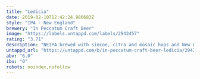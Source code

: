 ```yaml
---
title: "Ledicia"
date: 2019-02-10T12:42:24.980683Z
style: "IPA - New England"
brewery: "In Peccatum Craft Beer"
image: "https://labels.untappd.com/labels/2942457"
rating: "3.71"
description: "NEIPA brewed with simcoe, citra and mosaic hops and New England yeast."
untappd_url: "https://untappd.com/b/in-peccatum-craft-beer-ledicia/2942457"
abv: "6.0"
ibu: "0"
robots: noindex,nofollow
---
```

